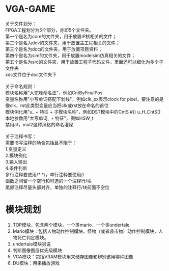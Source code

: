 # VGA-GAME
关于文件划分：<br>
FPGA工程划分为5个部分，亦即5个文件夹。<br>
第一个是名为core的文件夹，用于放置IP核相关的文件；<br>
第二个是名为dev的文件夹，用于放置主工程相关的文件；<br>
第三个是名为doc的文件夹，用于放置项目资料；<br>
第四个是名为sim的文件夹，用于放置modelsim仿真相关的文件；<br>
第五个是名为src的文件夹，用于放置工程子代码文件，里面还可以细化为多个子文件夹<br>
xdc文件位于doc文件夹下<br>
<br>
关于命名规则：<br>
模块名称用"大驼峰命名法"，例如CntByFinalPos<br>
变量名称用"小写单词搭配下划线"，例如clk_px表示clock for pixel，要注意的是像clk，rst此类型变量应当把clk或rst放在命名的首位<br>
模块例化用"u_ + 特征 + 子模块名称"，例如DST模块中的CntS #() u_H_CntS()<br>
本地参数用"大写单词_ + 特征"，例如HSW_t<br>
禁用a1，mul2这种风格的命名灌屎<br>
<br>
关于注释书写：<br>
需要书写注释的场合包括且不限于：<br>
1.变量定义<br>
2.模块例化<br>
3.输入输出<br>
4.条件判断<br>
多行注释要使用/* */，单行注释要使用//<br>
函数之间留一个空行和可选的一个注释行/块<br>
尾部注释尽量头部对齐，单独的注释行/块前面不空位<br>

# 模块规划
1. TOP模块，包含两个模块，一个类mario，一个类undertale
2. Mario模块：包括人物动作控制模块，怪物（或者袭击物）动作控制模块，人物死亡判定模块。
3. undertale模块另说
4. 判断图像图层优先级模块
5. VGA模块：包括VRAM模块用来储存图像和辨别该用哪种图像
6. DU模块：用来播放游戏
